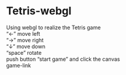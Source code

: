 # Tetris-webgl
Using webgl to realize the Tetris game    
“←”  move left     
“→”  move right     
“↓”  move down     
“space”  rotate   
push button “start game”  and  click the  canvas      
game-link   

